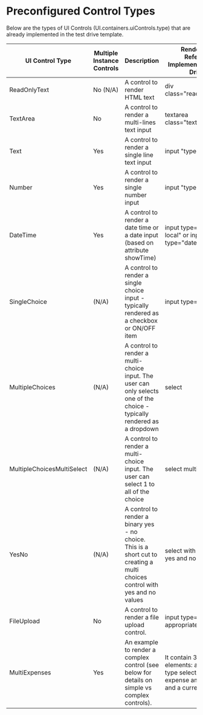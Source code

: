 # Preconfigured Control Types

Below are the types of UI Controls (UI.containers.uiControls.type) that are already implemented in the test drive template. 

| UI Control Type | Multiple Instance Controls | Description | Rendering in Reference Implementation (Test Driver) |
| ----------- | ----------- | ----------- | ----------- |
| ReadOnlyText | No (N/A) | A control to render HTML text | div class="readOnlyText" |
| TextArea | No | A control to render a multi-lines text input | textarea class="textAreaControl" |
| Text      | Yes | A control to render a single line text input | input "type": "text"|
| Number   | Yes | A control to render a single number input | input "type": "text"|
| DateTime   | Yes | A control to render a date time or a date input (based on attribute showTime) | input type="datetime-local" or input type="date" |
| SingleChoice   | (N/A)  | A control to render a single choice input - typically rendered as a checkbox or ON/OFF item | input type="checkbox" |
| MultipleChoices   | (N/A)  |  A control to render a multi-choice input.  The user can only selects one of the choice - typically rendered as a dropdown | select |
| MultipleChoicesMultiSelect | (N/A) | A control to render a multi-choice input.  The user can select 1 to all of the choice | select multiple |
| YesNo   | (N/A)  | A control to render a binary yes - no choice.  This is a short cut to creating a multi choices control with yes and no values | select with 2 values, yes and no |
| FileUpload   | No | A control to render a file upload control.  | input type="file" with appropriate label |
| MultiExpenses   | Yes | An example to render a complex control (see below for details on simple vs complex controls).  | It contain 3 primitive UI elements: an expense type selector, an expense amount input and a currency selector. |
